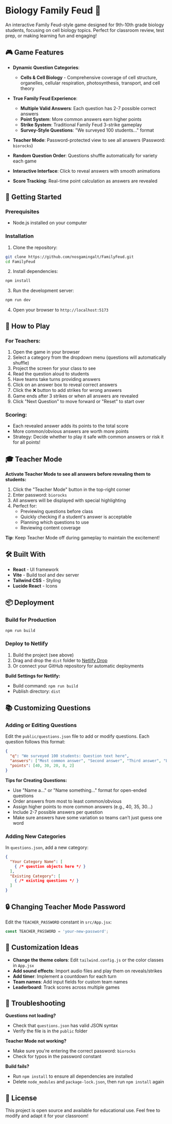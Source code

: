 # Biology Family Feud 🧬

An interactive Family Feud-style game designed for 9th-10th grade biology students, focusing on cell biology topics. Perfect for classroom review, test prep, or making learning fun and engaging!

## 🎮 Game Features

- **Dynamic Question Categories**:
  - **Cells & Cell Biology** - Comprehensive coverage of cell structure, organelles, cellular respiration, photosynthesis, transport, and cell theory

- **True Family Feud Experience**:
  - **Multiple Valid Answers**: Each question has 2-7 possible correct answers
  - **Point System**: More common answers earn higher points
  - **Strike System**: Traditional Family Feud 3-strike gameplay
  - **Survey-Style Questions**: "We surveyed 100 students..." format

- **Teacher Mode**: Password-protected view to see all answers (Password: `biorocks`)
- **Random Question Order**: Questions shuffle automatically for variety each game
- **Interactive Interface**: Click to reveal answers with smooth animations
- **Score Tracking**: Real-time point calculation as answers are revealed

## 🚀 Getting Started

### Prerequisites
- Node.js installed on your computer

### Installation

1. Clone the repository:
```bash
git clone https://github.com/nosgamingalt/FamilyFeud.git
cd FamilyFeud
```

2. Install dependencies:
```bash
npm install
```

3. Run the development server:
```bash
npm run dev
```

4. Open your browser to `http://localhost:5173`

## 📝 How to Play

### For Teachers:
1. Open the game in your browser
2. Select a category from the dropdown menu (questions will automatically shuffle)
3. Project the screen for your class to see
4. Read the question aloud to students
5. Have teams take turns providing answers
6. Click on an answer box to reveal correct answers
7. Click the ❌ button to add strikes for wrong answers
8. Game ends after 3 strikes or when all answers are revealed
9. Click "Next Question" to move forward or "Reset" to start over

### Scoring:
- Each revealed answer adds its points to the total score
- More common/obvious answers are worth more points
- Strategy: Decide whether to play it safe with common answers or risk it for all points!

## 🎓 Teacher Mode

**Activate Teacher Mode to see all answers before revealing them to students:**

1. Click the "Teacher Mode" button in the top-right corner
2. Enter password: `biorocks`
3. All answers will be displayed with special highlighting
4. Perfect for:
   - Previewing questions before class
   - Quickly checking if a student's answer is acceptable
   - Planning which questions to use
   - Reviewing content coverage

**Tip**: Keep Teacher Mode off during gameplay to maintain the excitement!

## 🛠️ Built With

- **React** - UI framework
- **Vite** - Build tool and dev server
- **Tailwind CSS** - Styling
- **Lucide React** - Icons

## 📦 Deployment

### Build for Production
```bash
npm run build
```

### Deploy to Netlify
1. Build the project (see above)
2. Drag and drop the `dist` folder to [Netlify Drop](https://app.netlify.com/drop)
3. Or connect your GitHub repository for automatic deployments

**Build Settings for Netlify:**
- Build command: `npm run build`
- Publish directory: `dist`

## 📚 Customizing Questions

### Adding or Editing Questions

Edit the `public/questions.json` file to add or modify questions. Each question follows this format:

```json
{
  "q": "We surveyed 100 students: Question text here",
  "answers": ["Most common answer", "Second answer", "Third answer", "Less common", "Rare answer"],
  "points": [40, 30, 20, 8, 2]
}
```

**Tips for Creating Questions:**
- Use "Name a..." or "Name something..." format for open-ended questions
- Order answers from most to least common/obvious
- Assign higher points to more common answers (e.g., 40, 35, 30...)
- Include 2-7 possible answers per question
- Make sure answers have some variation so teams can't just guess one word

### Adding New Categories

In `questions.json`, add a new category:

```json
{
  "Your Category Name": [
    { /* question objects here */ }
  ],
  "Existing Category": [
    { /* existing questions */ }
  ]
}
```

## 🔒 Changing Teacher Mode Password

Edit the `TEACHER_PASSWORD` constant in `src/App.jsx`:

```javascript
const TEACHER_PASSWORD = 'your-new-password';
```

## 🎨 Customization Ideas

- **Change the theme colors**: Edit `tailwind.config.js` or the color classes in `App.jsx`
- **Add sound effects**: Import audio files and play them on reveals/strikes
- **Add timer**: Implement a countdown for each turn
- **Team names**: Add input fields for custom team names
- **Leaderboard**: Track scores across multiple games

## 🐛 Troubleshooting

**Questions not loading?**
- Check that `questions.json` has valid JSON syntax
- Verify the file is in the `public` folder

**Teacher Mode not working?**
- Make sure you're entering the correct password: `biorocks`
- Check for typos in the password constant

**Build fails?**
- Run `npm install` to ensure all dependencies are installed
- Delete `node_modules` and `package-lock.json`, then run `npm install` again

## 📄 License

This project is open source and available for educational use. Feel free to modify and adapt it for your classroom!
